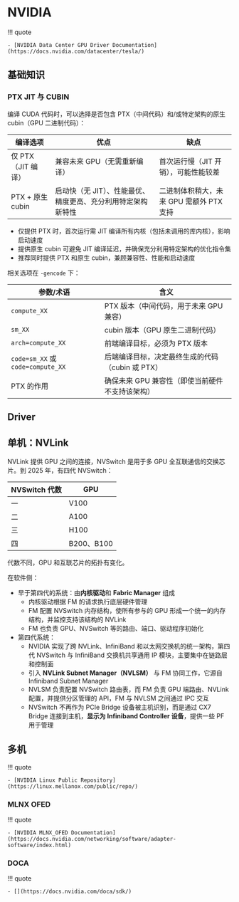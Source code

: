 # NVIDIA

!!! quote

    - [NVIDIA Data Center GPU Driver Documentation](https://docs.nvidia.com/datacenter/tesla/)

## 基础知识

### PTX JIT 与 CUBIN

编译 CUDA 代码时，可以选择是否包含 PTX（中间代码）和/或特定架构的原生 cubin（GPU 二进制代码）：

| 编译选项 | 优点 | 缺点 |
| - | - | - |
| 仅 PTX（JIT 编译） | 兼容未来 GPU（无需重新编译） | 首次运行慢（JIT 开销），可能性能较差 |
| PTX + 原生 cubin | 启动快（无 JIT）、性能最优、精度更高、充分利用特定架构新特性 | 二进制体积稍大，未来 GPU 需额外 PTX 支持 |

- 仅提供 PTX 时，首次运行需 JIT 编译所有内核（包括未调用的库内核），影响启动速度
- 提供原生 cubin 可避免 JIT 编译延迟，并确保充分利用特定架构的优化指令集
- 推荐同时提供 PTX 和原生 cubin，兼顾兼容性、性能和启动速度

相关选项在 `-gencode` 下：

| 参数/术语 | 含义 |
| - | - |
| `compute_XX` | PTX 版本（中间代码，用于未来 GPU 兼容） |
| `sm_XX` | cubin 版本（GPU 原生二进制代码） |
| `arch=compute_XX` | 前端编译目标，必须为 PTX 版本 |
| `code=sm_XX` 或 `code=compute_XX` | 后端编译目标，决定最终生成的代码（cubin 或 PTX） |
| PTX 的作用 | 确保未来 GPU 兼容性（即使当前硬件不支持该架构） |

## Driver

## 单机：NVLink

NVLink 提供 GPU 之间的连接，NVSwitch 是用于多 GPU 全互联通信的交换芯片。到 2025 年，有四代 NVSwitch：

| NVSwitch 代数 | GPU |
| - | - |
| 一 | V100 |
| 二 | A100 |
| 三 | H100 |
| 四 | B200、B100 |

代数不同，GPU 和互联芯片的拓扑有变化。

在软件侧：

- 早于第四代的系统：由**内核驱动**和 **Fabric Manager** 组成
    - 内核驱动根据 FM 的请求执行底层硬件管理
    - FM 配置 NVSwitch 内存结构，使所有参与的 GPU 形成一个统一的内存结构，并监控支持该结构的 NVLink
    - FM 也负责 GPU、NVSwitch 等的路由、端口、驱动程序初始化
- 第四代系统：
    - NVIDIA 实现了跨 NVLink、InfiniBand 和以太网交换机的统一架构，第四代 NVSwitch 与 InfiniBand 交换机共享通用 IP 模块，主要集中在链路层和控制面
    - 引入 **NVLink Subnet Manager（NVLSM）** 与 FM 协同工作，它源自 Infiniband Subnet Manager
    - NVLSM 负责配置 NVSwitch 路由表，而 FM 负责 GPU 端路由、NVLink 配置，并提供分区管理的 API，FM 与 NVLSM 之间通过 IPC 交互
    - NVSwitch 不再作为 PCIe Bridge 设备被主机识别，而是通过 CX7 Bridge 连接到主机，**显示为 Infiniband Controller 设备**，提供一些 PF 用于管理

## 多机

!!! quote

    - [NVIDIA Linux Public Repository](https://linux.mellanox.com/public/repo/)


### MLNX OFED

!!! quote

    - [NVIDIA MLNX_OFED Documentation](https://docs.nvidia.com/networking/software/adapter-software/index.html)

### DOCA

!!! quote

    - [](https://docs.nvidia.com/doca/sdk/)
